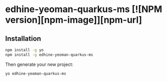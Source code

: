 # edhine-yeoman-quarkus-ms [![NPM version][npm-image]][npm-url] 

## Installation

```bash
npm install -g yo
npm install -g edhine-yeoman-quarkus-ms
```

Then generate your new project:

```bash
yo edhine-yeoman-quarkus-ms
```